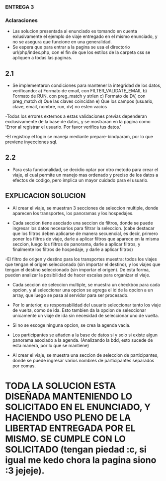 ### ENTREGA 3
### Aclaraciones
- Las solucion presentada al enunciado es tomando en cuenta exlusivamente el ejemplo de viaje entregado en el mismo enunciado, y no se asegura que funcione en una generalidad.  
- Se espera que para entrar a la pagina se usa el directorio url/php/index.php, con el fin de que los estilos de la carpeta css se apliquen a todas las paginas.

## 2.1
- Se implementaron condiciones para mantener la integridad de los datos, verificando: 
  a) Formato de email, con FILTER_VALIDATE_EMAIL
  b) Formato de RUN, con preg_match y strlen
  c) Formato de DV, con preg_match
  d) Que las claves coincidan
  e) Que los campos (usuario, clave, email, nombre, run, dv) no esten vacios

-Todos los errores externos a estas validaciones previas dependeran exclusivamente de la base de datos, y se mostraran en la pagina como 'Error al registrar el usuario. Por favor verifica tus datos.' 

-El registroy el login se maneja mediante prepare-bindparam, por lo que previene inyecciones sql.

## 2.2
- Para esta funcionalidad, se decidio optar por otro metodo para crear el viaje, el cual permite un manejo mas ordenado y preciso de los datos a efectos de codigo, pero implica un mayor cuidado para el usuario. 

## EXPLICACION SOLUCION

- Al crear el viaje, se muestran 3 secciones de seleccion multiple, donde aparecen los transportes, los panoramas y los hospedajes. 

- Cada seccion tiene asociado una seccion de filtros, donde se puede ingresar los datos necesarios para filtrar la seleccion. (cabe destacar que los filtros deben aplicarse de manera secuencial, es decir, primero poner los filtros de viaje, darle a aplicar filtros que aparece en la misma seccion, luego los filtros de panorama, darle a aplicar filtros, y finalmente los filtros de hospedaje, y darle a aplicar filtros)

-El filtro de origen y destino para los transportes muestra: todos los viajes que tengan el origen seleccionado (sin importar el destino), y los viajes que tengan el destino seleccionado (sin importar el origen). De esta forma, pueden analizar la posibilidad de hacer escalas para organizar el viaje.

- Cada seccion de seleccion multiple, se muestra un checkbox para cada opcion, y al seleccionar una opcion se agrega el id de la opcion a un array, que luego se pasa al servidor para ser procesado.

- Por lo anterior, es responsabilidad del usuario seleccionar tanto los viaje de vuelta, como de ida. Esto tambien da la opcion de seleccionar unicamente un viaje de ida sin necesidad de seleccionar uno de vuelta.

- Si no se escoge ninguna opcion, se crea la agenda vacia.

- Los participantes se añaden a la base de datos si y solo si existe algun panorama asociado a la agenda. (Analizando la bdd, esto sucede de esta manera, por lo que se mantiene)

- Al crear el viaje, se muestra una seccion de seleccion de participantes, donde se puede ingresar varios nombres de participantes separados por comas. 




# TODA LA SOLUCION ESTA DISEÑADA MANTENIENDO LO SOLICITADO EN EL ENUNCIADO, Y HACIENDO USO PLENO DE LA LIBERTAD ENTREGADA POR EL MISMO. SE CUMPLE CON LO SOLICITADO (tengan piedad :c, si igual me kedo chora la pagina siono :3 jejeje).